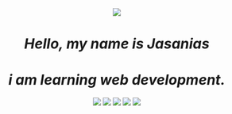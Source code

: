 

<div align = "center">
  <img src="https://i.giphy.com/media/v1.Y2lkPTc5MGI3NjExNmVndndtZmxmNmp1Y2EyM3IzNGNhYXRoaDB5emtkc3g4aGJzMXN2aCZlcD12MV9pbnRlcm5hbF9naWZfYnlfaWQmY3Q9Zw/AFdcYElkoNAUE/giphy.gif"></img>
<h1><i>Hello, my name is Jasanias</i></h1>
<h1><i>i am learning web development.</i></h1>
<img src="https://img.shields.io/badge/Visual%20Studio%20Code-0078d7.svg?style=for-the-badge&logo=visual-studio-code&logoColor=white"> </img>
<img src="https://img.shields.io/badge/github%20pages-121013?style=for-the-badge&logo=github&logoColor=white"> </img>
<img src="https://img.shields.io/badge/html5-%23E34F26.svg?style=for-the-badge&logo=html5&logoColor=white"> </img>
<img src="https://img.shields.io/badge/css3-%231572B6.svg?style=for-the-badge&logo=css3&logoColor=white"> </img>
<img src="https://img.shields.io/badge/javascript-%23323330.svg?style=for-the-badge&logo=javascript&logoColor=%23F7DF1E"> </img>
</div>

